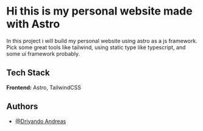 
# Hi this is my personal website made with Astro

In this project i will build my personal website using astro as a js framework. Pick some great tools like tailwind, using static type like typescript, and some ui framework probably.


## Tech Stack

**Frontend:** Astro, TailwindCSS



## Authors

- [@Driyando Andreas](https://www.github.com/DriyandoAndreas)

